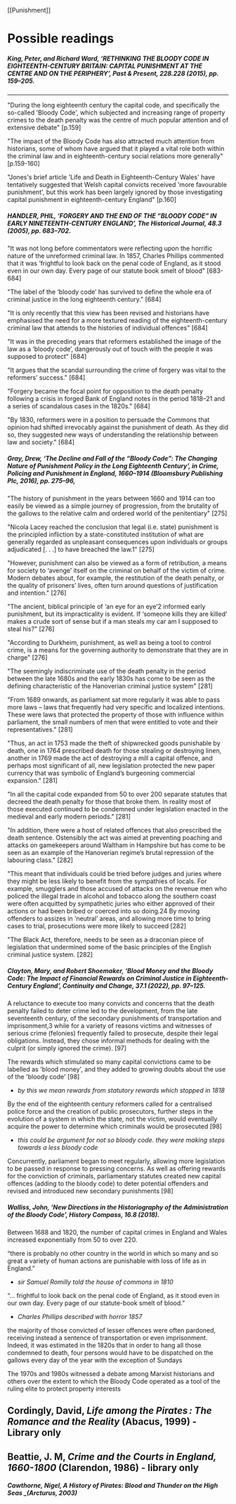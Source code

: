 [[Punishment]]
# Possible readings 

##### King, Peter, and Richard Ward, ‘RETHINKING THE BLOODY CODE IN EIGHTEENTH-CENTURY BRITAIN: CAPITAL PUNISHMENT AT THE CENTRE AND ON THE PERIPHERY’, _Past & Present_, 228.228 (2015), pp. 159–205. 
---
"During the long eighteenth century the capital code, and
specifically the so-called 'Bloody Code', which subjected
and increasing range of property crimes to the death penalty was the centre of much popular attention and of extensive debate" [p.159]

"The impact of the Bloody Code has also attracted much attention from historians, some of whom have argued that it played a vital role both within the criminal law and in eighteenth-century social relations more generally" [p.159-160]

"Jones's brief article 'Life and Death in Eighteenth-Century Wales' have tentatively suggested that Welsh capital convicts received 'more favourable punishment', but this work has been largely ignored by those investigating capital punishment in eighteenth-century England" [p.160]




##### HANDLER, PHIL, ‘FORGERY AND THE END OF THE “BLOODY CODE” IN EARLY NINETEENTH-CENTURY ENGLAND’, _The Historical Journal_, 48.3 (2005), pp. 683–702.

"It was not long before commentators were reflecting upon the horrific nature of the unreformed criminal law. In 1857, Charles Phillips commented that it was ‘frightful to look back on the penal code of England, as it stood even in our own day. Every page of our statute book smelt of blood" [683-684]


"The label of the ‘bloody code’ has survived to define the whole era of criminal justice in the long eighteenth century." [684]


"It is only recently that this view has been revised and historians have emphasised the need for a more textured reading of the eighteenth-century criminal law that attends to the histories of individual offences" [684]


"It was in the preceding years that reformers established the image of the law as a ‘bloody code’, dangerously out of touch with the people it was supposed to protect" [684]


"It argues that the scandal surrounding the crime of forgery was vital to the reformers’ success." [684]


"Forgery became the focal point for opposition to the death penalty following a crisis in forged Bank of England notes in the period 1818–21 and a series of scandalous cases in the 1820s." [684]


"By 1830, reformers were in a position to persuade the Commons that opinion had shifted irrevocably against the punishment of death. As they did so, they suggested new ways of understanding the relationship between law and society." [684]



##### Gray, Drew, ‘The Decline and Fall of the “Bloody Code”: The Changing Nature of Punishment Policy in the Long Eighteenth Century’, in _Crime, Policing and Punishment in England, 1660–1914_ (Bloomsbury Publishing Plc, 2016), pp. 275–96,

"The history of punishment in the years between 1660 and 1914 can too easily be viewed as a simple journey of progression, from the brutality of the gallows to the relative calm and ordered world of the penitentiary" [275]


"Nicola Lacey reached the conclusion that legal (i.e. state) punishment is the principled infliction by a state-constituted institution of what are generally regarded as unpleasant consequences upon individuals or groups adjudicated [. . .] to have breached the law.1" [275]


"However, punishment can also be viewed as a form of retribution, a means for society to ‘avenge’ itself on the criminal on behalf of the victim of crime. Modern debates about, for example, the restitution of the death penalty, or the quality of prisoners’ lives, often turn around questions of justification and intention." [276]


"The ancient, biblical principle of ‘an eye for an eye’2 informed early punishment, but its impracticality is evident. If ‘someone kills they are killed’ makes a crude sort of sense but if a man steals my car am I supposed to steal his?" [276]


"According to Durkheim, punishment, as well as being a tool to control crime, is a means for the governing authority to demonstrate that they are in charge" [276]


"The seemingly indiscriminate use of the death penalty in the period between the late 1680s and the early 1830s has come to be seen as the defining characteristic of the Hanoverian criminal justice system" [281]


"From 1689 onwards, as parliament sat more regularly it was able to pass more laws – laws that frequently had very specific and localized intentions. These were laws that protected the property of those with influence within parliament, the small numbers of men that were entitled to vote and their representatives." [281]


"Thus, an act in 1753 made the theft of shipwrecked goods punishable by death, one in 1764 prescribed death for those stealing or destroying linen, another in 1769 made the act of destroying a mill a capital offence, and perhaps most significant of all, new legislation protected the new paper currency that was symbolic of England’s burgeoning commercial expansion." [281]


"In all the capital code expanded from 50 to over 200 separate statutes that decreed the death penalty for those that broke them. In reality most of those executed continued to be condemned under legislation enacted in the medieval and early modern periods." [281]


"In addition, there were a host of related offences that also prescribed the death sentence. Ostensibly the act was aimed at preventing poaching and attacks on gamekeepers around Waltham in Hampshire but has come to be seen as an example of the Hanoverian regime’s brutal repression of the labouring class." [282]


"This meant that individuals could be tried before judges and juries where they might be less likely to benefit from the sympathies of locals. For example, smugglers and those accused of attacks on the revenue men who policed the illegal trade in alcohol and tobacco along the southern coast were often acquitted by sympathetic juries who either approved of their actions or had been bribed or coerced into so doing.24 By moving offenders to assizes in ‘neutral’ areas, and allowing more time to bring cases to trial, prosecutions were more likely to succeed [282]


"The Black Act, therefore, needs to be seen as a draconian piece of legislation that undermined some of the basic principles of the English criminal justice system. [282]





##### Clayton, Mary, and Robert Shoemaker, ‘Blood Money and the Bloody Code: The Impact of Financial Rewards on Criminal Justice in Eighteenth-Century England’, _Continuity and Change_, 37.1 (2022), pp. 97–125. 

A reluctance to execute too many convicts and concerns that the death penalty failed to deter crime led to the development, from the late seventeenth century, of the secondary punishments of transportation and imprisonment,3 while for a variety of reasons victims and witnesses of serious crime (felonies) frequently failed to prosecute, despite their legal obligations. Instead, they chose informal methods for dealing with the culprit (or simply ignored the crime). [97]


 The rewards which stimulated so many capital convictions came to be labelled as 'blood money', and they added to growing doubts about the use of the 'bloody code' [98]
 - _by this we mean rewards from statutory rewards which stopped in 1818_

By the end of the eighteenth century reformers called for a centralised police force and the creation of public prosecutors, further steps in the evolution of a system in which the state, not the victim, would eventually acquire the power to determine which criminals would be prosecuted [98]
- _this could be argument for not so bloody code. they were making steps towards a less bloody code_

Concurrently, parliament began to meet regularly, allowing more legislation to be passed in response to pressing concerns. As well as offering rewards for the conviction of criminals, parliamentary statutes created new capital offences (adding to the bloody code) to deter potential offenders and revised and introduced new secondary punishments [98]





##### Walliss, John, ‘New Directions in the Historiography of the Administration of the Bloody Code’, _History Compass_, 16.8 (2018).

Between 1688 and 1820, the number of capital crimes in England and Wales increased exponentially from 50 to over 220.

“there is probably no other country in the world in which so many and so great a variety of human actions are punishable with loss of life as in England.”
- _sir Samuel Romilly told the house of commons in 1810_

“… frightful to look back on the penal code of England, as it stood even in our own day. Every page of our statute-book smelt of blood.”
- _Charles Phillips described with horror 1857_

the majority of those convicted of lesser offences were often pardoned, receiving instead a sentence of transportation or even imprisonment. Indeed, it was estimated in the 1820s that in order to hang all those condemned to death, four persons would have to be dispatched on the gallows every day of the year with the exception of Sundays

The 1970s and 1980s witnessed a debate among Marxist historians and others over the extent to which the Bloody Code operated as a tool of the ruling elite to protect property interests




## Cordingly, David, _Life among the Pirates : The Romance and the Reality_ (Abacus, 1999) - Library only
## Beattie, J. M, _Crime and the Courts in England, 1660-1800_ (Clarendon, 1986) - library only


###### _**Cawthorne, Nigel, _A History of Pirates: Blood and Thunder on the High Seas_ _(Arcturus, 2003)**_



##### 



